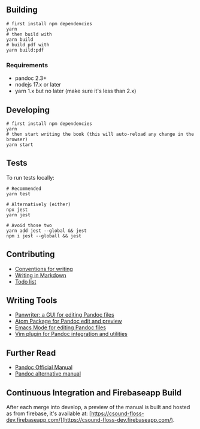 ## Building

```
# first install npm dependencies
yarn
# then build with
yarn build
# build pdf with
yarn build:pdf
```

### Requirements

- pandoc 2.3+
- nodejs 17.x or later
- yarn 1.x but no later (make sure it's less than 2.x)

## Developing

```
# first install npm dependencies
yarn
# then start writing the book (this will auto-reload any change in the browser)
yarn start
```

## Tests

To run tests locally:

```
# Recommended
yarn test

# Alternatively (either)
npx jest
yarn jest

# Avoid those two
yarn add jest --global && jest
npm i jest --globall && jest
```

## Contributing

- [Conventions for writing](contribute/conventions.md)
- [Writing in Markdown](contribute/writing-in-markdown.md)
- [Todo list](contribute/todo.md)

## Writing Tools

- [Panwriter: a GUI for editing Pandoc files](https://panwriter.com/)
- [Atom Package for Pandoc edit and preview](https://atom.io/packages/pandoc)
- [Emacs Mode for editing Pandoc files](http://joostkremers.github.io/pandoc-mode/)
- [Vim plugin for Pandoc integration and utilities](https://github.com/vim-pandoc/vim-pandoc)

## Further Read

- [Pandoc Official Manual](https://pandoc.org/MANUAL.html)
- [Pandoc alternative manual](https://rmarkdown.rstudio.com/authoring_pandoc_markdown.html%23raw-tex)

## Continuous Integration and Firebaseapp Build

After each merge into develop, a preview of the manual is built and hosted
as from firebase, it's available at: [https://csound-floss-dev.firebaseapp.com/](https://csound-floss-dev.firebaseapp.com/).
